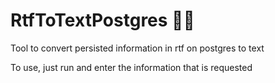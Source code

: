 # RtfToTextPostgres 🐘📝
Tool to convert persisted information in rtf on postgres to text

To use, just run and enter the information that is requested
